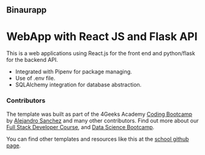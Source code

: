 ## Binaurapp

# WebApp with React JS and Flask API 

This is a web applications using React.js for the front end and python/flask for the backend API.

- Integrated with Pipenv for package managing.
- Use of .env file.
- SQLAlchemy integration for database abstraction.



### Contributors

The template was built as part of the 4Geeks Academy [Coding Bootcamp](https://4geeksacademy.com/us/coding-bootcamp) by [Alejandro Sanchez](https://twitter.com/alesanchezr) and many other contributors. Find out more about our [Full Stack Developer Course](https://4geeksacademy.com/us/coding-bootcamps/part-time-full-stack-developer), and [Data Science Bootcamp](https://4geeksacademy.com/us/coding-bootcamps/datascience-machine-learning).

You can find other templates and resources like this at the [school github page](https://github.com/4geeksacademy/).
